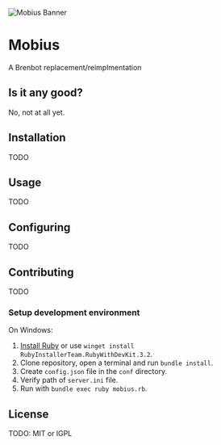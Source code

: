 ![Mobius Banner](https://raw.githubusercontent.com/cyberarm/mobius/master/media/mobius_banner.png)

# Mobius
A Brenbot replacement/reimplmentation

## Is it any good?
No, not at all yet.

## Installation
TODO

## Usage
TODO

## Configuring
TODO

## Contributing
TODO

### Setup development environment

On Windows:

1. [Install Ruby](https://rubyinstaller.org/) or use `winget install RubyInstallerTeam.RubyWithDevKit.3.2`.
2. Clone repository, open a terminal and run `bundle install`.
3. Create `config.json` file in the `conf` directory.
4. Verify path of `server.ini` file.
5. Run with `bundle exec ruby mobius.rb`.
   

## License
TODO: MIT or lGPL
